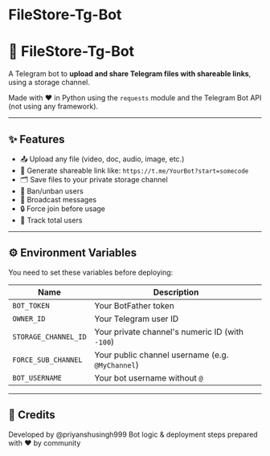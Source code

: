 # FileStore-Tg-Bot

# 📁 FileStore-Tg-Bot

A Telegram bot to **upload and share Telegram files with shareable links**, using a storage channel.

Made with ❤️ in Python using the `requests` module and the Telegram Bot API (not using any framework).

---

## ✨ Features

- 📤 Upload any file (video, doc, audio, image, etc.)
- 🔗 Generate shareable link like: `https://t.me/YourBot?start=somecode`
- 🗂 Save files to your private storage channel
- 🚫 Ban/unban users
- 📢 Broadcast messages
- 🔒 Force join before usage
- 👤 Track total users

---

## ⚙️ Environment Variables

You need to set these variables before deploying:

| Name               | Description                                  |
|--------------------|----------------------------------------------|
| `BOT_TOKEN`         | Your BotFather token                         |
| `OWNER_ID`          | Your Telegram user ID                        |
| `STORAGE_CHANNEL_ID`| Your private channel's numeric ID (with `-100`) |
| `FORCE_SUB_CHANNEL` | Your public channel username (e.g. `@MyChannel`) |
| `BOT_USERNAME`      | Your bot username without `@`                |

---


## 📮 Credits
Developed by @priyanshusingh999
Bot logic & deployment steps prepared with ❤️ by community

